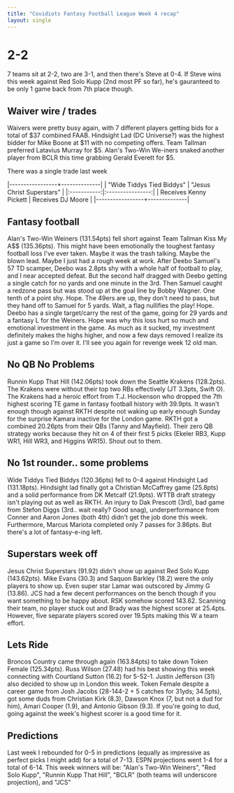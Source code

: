 ```yaml
---
title: "Covidiots Fantasy Football League Week 4 recap"
layout: single
---
```


# 2-2

7 teams sit at 2-2, two are 3-1, and then there's Steve at 0-4. If Steve wins this week against Red Solo Kupp (2nd most PF so far), he's gauranteed to be only 1 game back from 7th place though.

## Waiver wire / trades

Waivers were pretty busy again, with 7 different players getting bids for a total of $37 combined FAAB. Hindsight Lad (DC Universe?) was the highest bidder for Mike Boone at $11 with no competing offers. Team Tallman preferred Latavius Murray for $5. Alan's Two-Win We-iners snaked another player from BCLR this time grabbing Gerald Everett for $5.

There was a single trade last week

|-----------------+--------------|
| "Wide Tiddys Tied Biddys" | "Jesus Christ Superstars" |
|:-----------:|:----------------:|
| Receives Kenny Pickett | Receives DJ Moore |
|-----------------+--------------|

## Fantasy football

Alan's Two-Win Weiners (131.54pts) fell short against Team Tallman Kiss My A$$ (135.36pts). This might have been emotionally the toughest fantasy football loss I've ever taken. Maybe it was the trash talking. Maybe the blown lead. Maybe I just had a rough week at work. After Deebo Samuel's 57 TD scamper, Deebo was 2.8pts shy with a whole half of football to play, and I near accepted defeat. But the second half dragged with Deebo getting a single catch for no yards and one minute in the 3rd. Then Samuel caught a redzone pass but was stood up at the goal line by Bobby Wagner. One tenth of a point shy. Hope. The 49ers are up, they don't need to pass, but they hand off to Samuel for 5 yards. Wait, a flag nullifies the play! Hope. Deebo has a single target/carry the rest of the game, going for 29 yards and a fantasy L for the Weiners. Hope was why this loss hurt so much and emotional investment in the game. As much as it sucked, my investment definitely makes the highs higher, and now a few days removed I realize its just a game so I'm over it. I'll see you again for revenge week 12 old man.

## No QB No Problems

Runnin Kupp That Hill (142.06pts) took down the Seattle Krakens (128.2pts). The Krakens were without their top two RBs effectively (JT 3.3pts, Swift O). The Krakens had a heroic effort from T.J. Hockenson who dropped the 7th highest scoring TE game in fantasy football history with 39.9pts. It wasn't enough though against RKTH despite not waking up early enough Sunday for the surprise Kamara inactive for the London game. RKTH got a combined 20.26pts from their QBs (Tanny and Mayfield). Their zero QB strategy works because they hit on 4 of their first 5 picks (Ekeler RB3, Kupp WR1, Hill WR3, and Higgins WR15). Shout out to them.

## No 1st rounder.. some problems

Wide Tiddys Tied Biddys (120.36pts) fell to 0-4 against Hindsight Lad (131.18pts). Hindsight lad finally got a Christian McCaffrey game (25.8pts) and a solid performance from DK Metcalf (21.9pts). WTTB draft strategy isn't playing out as well as RKTH. An injury to Dak Prescott (3rd), bad game from Stefon Diggs (3rd.. wait really? Good snag), underperformance from Conner and Aaron Jones (both 4th) didn't get the job done this week. Furthermore, Marcus Mariota completed only 7 passes for 3.86pts. But there's a lot of fantasy-e-ing left.

## Superstars week off

Jesus Christ Superstars (91.92) didn't show up against Red Solo Kupp (143.62pts). Mike Evans (30.3) and Saquon Barkley (18.2) were the only players to show up. Even super star Lamar was outscored by Jimmy G (13.86). JCS had a few decent performances on the bench though if you want something to be happy about. RSK somehow scored 143.62. Scanning their team, no player stuck out and Brady was the highest scorer at 25.4pts. However, five separate players scored over 19.5pts making this W a team effort.

## Lets Ride

Broncos Country came through again (163.84pts) to take down Token Female (125.34pts). Russ Wilson (27.48) had his best showing this week connecting with Courtland Sutton (16.2) for 5-52-1. Justin Jefferson (31) also decided to show up in London this week. Token Female despite a career game from Josh Jacobs (28-144-2 + 5 catches for 31yds; 34.5pts), got some duds from Christian Kirk (8.3), Dawson Knox (7, but not a dud for him), Amari Cooper (1.9), and Antonio Gibson (9.3). If you're going to dud, going against the week's highest scorer is a good time for it.

## Predictions

Last week I rebounded for 0-5 in predictions (equally as impressive as perfect picks I might add) for a total of 7-13. ESPN projections went 1-4 for a total of 6-14.
This week winners will be: "Alan's Two-Win Weiners", "Red Solo Kupp", "Runnin Kupp That Hill", "BCLR" (both teams will underscore projection), and "JCS" 
